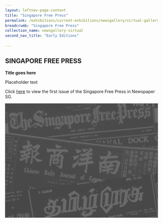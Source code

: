 ```yaml
---
layout: leftnav-page-content
title: "Singapore Free Press"
permalink: /exhibitions/current-exhibitions/newsgallery/virtual-gallery/early-editions/sfp/
breadcrumb: "Singapore Free Press"
collection_name: newsgallery-virtual
second_nav_title: "Early Editions"

---
```


<h2>SINGAPORE FREE PRESS</h2>

<p><strong>Title goes here</strong></p>

<p>Placeholder text</p>

<p>Click <a href="#" target="_blank">here</a> to view the first issue of the Singapore Free Press in Newspaper SG.</p>

<img src="/images/event-images/newsgallery/TNG_placeholder.jpg" alt="Singapore Free Press front page">